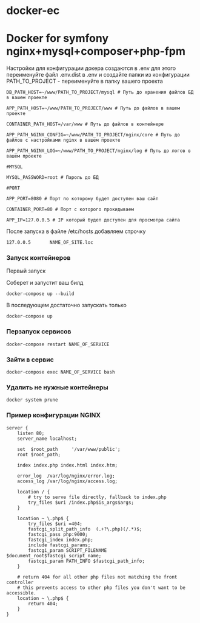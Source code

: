 # docker-ec
Docker for symfony nginx+mysql+composer+php-fpm
===============================================

Настройки для конфигурации докера создаются в .env для этого переименуйте файл .env.dist в .env и создайте папки из конфигурации
PATH_TO_PROJECT - переименуйте в папку вашего проекта

```
DB_PATH_HOST=~/www/PATH_TO_PROJECT/mysql # Путь до хранения файлов БД в вашем проекте

APP_PATH_HOST=~/www/PATH_TO_PROJECT/www # Путь до файлов в вашем проекте

CONTAINER_PATH_HOST=/var/www # Путь до файлов в контейнере

APP_PATH_NGINX_CONFIG=~/www/PATH_TO_PROJECT/nginx/core # Путь до файлов с настройками nginx в вашем проекте

APP_PATH_NGINX_LOG=~/www/PATH_TO_PROJECT/nginx/log # Путь до логов в вашем проекте

#MYSQL

MYSQL_PASSWORD=root # Пароль до БД

#PORT

APP_PORT=8080 # Порт по которому будет доступен ваш сайт

CONTAINER_PORT=80 # Порт с которого прокидываем

APP_IP=127.0.0.5 # IP который будет доступен для просмотра сайта
```

После запуска в файле /etc/hosts добавляем строчку

```
127.0.0.5       NAME_OF_SITE.loc
```


### Запуск контейнеров
Первый запуск 

Соберет и запустит ваш билд
```
docker-compose up --build
```

В последующем достаточно запускать только
```
docker-compose up
```

### Перзапуск сервисов
```
docker-compose restart NAME_OF_SERVICE
```

### Зайти в сервис
```
docker-compose exec NAME_OF_SERVICE bash
```

### Удалить не нужные контейнеры
```
docker system prune
```

### Пример конфигурации NGINX
```
server {
    listen 80;
    server_name localhost;

    set  $root_path     '/var/www/public';
    root $root_path;

    index index.php index.html index.htm;
    
    error_log  /var/log/nginx/error.log;
    access_log /var/log/nginx/access.log;

    location / {
        # try to serve file directly, fallback to index.php
        try_files $uri /index.php$is_args$args;
    }

    location ~ \.php$ {
	    try_files $uri =404;
	    fastcgi_split_path_info  (.+?\.php)(/.*)$;
	    fastcgi_pass php:9000;
	    fastcgi_index index.php;
	    include fastcgi_params;
	    fastcgi_param SCRIPT_FILENAME $document_root$fastcgi_script_name;
	    fastcgi_param PATH_INFO $fastcgi_path_info;
    }

    # return 404 for all other php files not matching the front controller
    # this prevents access to other php files you don't want to be accessible.
    location ~ \.php$ {
        return 404;
    }
}

```
